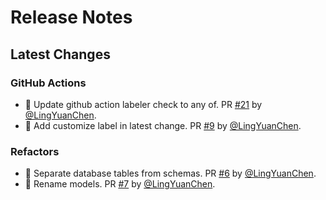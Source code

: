# Release Notes

## Latest Changes

### GitHub Actions

* 👷 Update github action labeler check to any of. PR [#21](https://github.com/LingYuanChen/scout-app-backend/pull/21) by [@LingYuanChen](https://github.com/LingYuanChen).
* 👷 Add customize label in latest change. PR [#9](https://github.com/LingYuanChen/scout-app-backend/pull/9) by [@LingYuanChen](https://github.com/LingYuanChen).

### Refactors

* 🔧 Separate database tables from schemas. PR [#6](https://github.com/LingYuanChen/scout-app-backend/pull/6) by [@LingYuanChen](https://github.com/LingYuanChen).
* 🔧 Rename models. PR [#7](https://github.com/LingYuanChen/scout-app-backend/pull/7) by [@LingYuanChen](https://github.com/LingYuanChen).

